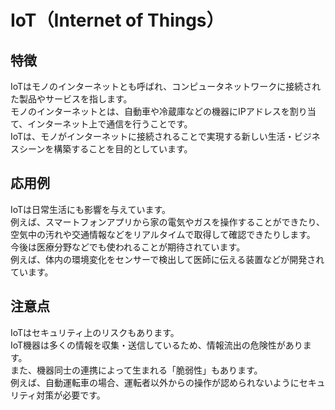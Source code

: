 

# IoT（Internet of Things）
## 特徴
IoTはモノのインターネットとも呼ばれ、コンピュータネットワークに接続された製品やサービスを指します。  
モノのインターネットとは、自動車や冷蔵庫などの機器にIPアドレスを割り当て、インターネット上で通信を行うことです。  
IoTは、モノがインターネットに接続されることで実現する新しい生活・ビジネスシーンを構築することを目的としています。  

## 応用例
IoTは日常生活にも影響を与えています。  
例えば、スマートフォンアプリから家の電気やガスを操作することができたり、空気中の汚れや交通情報などをリアルタイムで取得して確認できたりします。  
今後は医療分野などでも使われることが期待されています。  
例えば、体内の環境変化をセンサーで検出して医師に伝える装置などが開発されています。  

## 注意点
IoTはセキュリティ上のリスクもあります。  
IoT機器は多くの情報を収集・送信しているため、情報流出の危険性があります。  
また、機器同士の連携によって生まれる「脆弱性」もあります。  
例えば、自動運転車の場合、運転者以外からの操作が認められないようにセキュリティ対策が必要です。  

